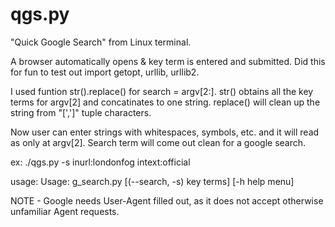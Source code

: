 # qgs.py
"Quick Google Search" from Linux terminal.

A browser automatically opens &amp; key term is entered and submitted. Did this for fun to test out import getopt, urllib, urllib2.

 I used funtion str().replace() for search = argv[2:].
 str() obtains all the key terms for argv[2] and concatinates to one string.
 replace() will clean up the string from "[',']" tuple characters.
 
 Now user can enter strings with whitespaces, symbols, etc. and it will read as only at argv[2].
 Search term will come out clean for a google search.
 
 ex:
 ./qgs.py -s inurl:londonfog intext:official
 
usage: Usage: g_search.py [(--search, -s) key terms] [-h help menu]

NOTE - Google needs User-Agent filled out, as it does not accept otherwise unfamiliar Agent requests.
